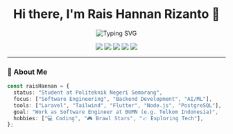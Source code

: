 <h1 align="center">Hi there, I'm Rais Hannan Rizanto 👋</h1>

<p align="center">
  <img src="https://readme-typing-svg.demolab.com?font=Fira+Code&duration=3000&pause=500&color=00F7FF&center=true&width=435&lines=Back-End+Developer;Software+Engineer;Tech+Enthusiast;AI+and+Web+Lover" alt="Typing SVG" />
</p>

<p align="center">
  <img src="https://img.shields.io/badge/Code-Node.js-blue?style=flat-square&logo=node.js" />
  <img src="https://img.shields.io/badge/Framework-Express.js-black?style=flat-square&logo=express" />
  <img src="https://img.shields.io/badge/Database-PostgreSQL-blue?style=flat-square&logo=postgresql" />
  <img src="https://img.shields.io/badge/Laravel-red?style=flat-square&logo=laravel" />
  <img src="https://img.shields.io/badge/Flutter-blue?style=flat-square&logo=flutter" />
</p>

---

### 🧠 About Me
```ts
const raisHannan = {
  status: "Student at Politeknik Negeri Semarang",
  focus: ["Software Engineering", "Backend Development", "AI/ML"],
  tools: ["Laravel", "Tailwind", "Flutter", "Node.js", "PostgreSQL"],
  goal: "Work as Software Engineer at BUMN (e.g. Telkom Indonesia)",
  hobbies: ["💻 Coding", "🎮 Brawl Stars", "📈 Exploring Tech"],
};
